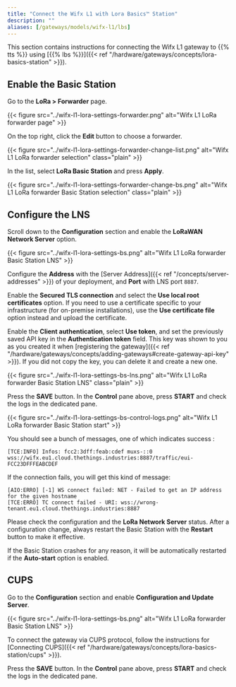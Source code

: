 ```yaml
---
title: "Connect the Wifx L1 with Lora Basics™ Station"
description: ""
aliases: [/gateways/models/wifx-l1/lbs]
---
```


This section contains instructions for connecting the Wifx L1 gateway to {{% tts %}} using [{{% lbs %}}]({{< ref "/hardware/gateways/concepts/lora-basics-station" >}}).

<!--more-->

## Enable the Basic Station

Go to the **LoRa > Forwarder** page.

{{< figure src="../wifx-l1-lora-settings-forwarder.png" alt="Wifx L1 LoRa forwarder page" >}}

On the top right, click the **Edit** button to choose a forwarder.

{{< figure src="../wifx-l1-lora-settings-forwarder-change-list.png" alt="Wifx L1 LoRa forwarder selection" class="plain" >}}

In the list, select **LoRa Basic Station** and press **Apply**.

{{< figure src="../wifx-l1-lora-settings-forwarder-change-bs.png" alt="Wifx L1 LoRa forwarder Basic Station selection" class="plain" >}}

## Configure the LNS

Scroll down to the **Configuration** section and enable the **LoRaWAN Network Server** option.

{{< figure src="../wifx-l1-lora-settings-bs.png" alt="Wifx L1 LoRa forwarder Basic Station LNS" >}}

Configure the **Address** with the [Server Address]({{< ref "/concepts/server-addresses" >}}) of your deployment, and **Port** with LNS port `8887`.

Enable the **Secured TLS connection** and select the **Use local root certificates** option. If you need to use a certificate specific to your infrastructure (for on-premise installations), use the **Use certificate file** option instead and upload the certificate.

Enable the **Client authentication**, select **Use token**, and set the previously saved API key in the **Authentication token** field. This key was shown to you as you created it when [registering the gateway]({{< ref "/hardware/gateways/concepts/adding-gateways#create-gateway-api-key" >}}). If you did not copy the key, you can delete it and create a new one.

{{< figure src="../wifx-l1-lora-settings-bs-lns.png" alt="Wifx L1 LoRa forwarder Basic Station LNS" class="plain" >}}

Press the **SAVE** button. In the **Control** pane above, press **START** and check the logs in the dedicated pane.

{{< figure src="../wifx-l1-lora-settings-bs-control-logs.png" alt="Wifx L1 LoRa forwarder Basic Station start" >}}

You should see a bunch of messages, one of which indicates success :

```log
[TCE:INFO] Infos: fcc2:3dff:feab:cdef muxs-::0 wss://wifx.eu1.cloud.thethings.industries:8887/traffic/eui-FCC23DFFFEABCDEF
```

If the connection fails, you will get this kind of message:

```log
[AIO:ERRO] [-1] WS connect failed: NET - Failed to get an IP address for the given hostname
[TCE:ERRO] TC connect failed - URI: wss://wrong-tenant.eu1.cloud.thethings.industries:8887
```

Please check the configuration and the **LoRa Network Server** status. After a configuration change, always restart the Basic Station with the **Restart** button to make it effective.

If the Basic Station crashes for any reason, it will be automatically restarted if the **Auto-start** option is enabled.

## CUPS

Go to the **Configuration** section and enable **Configuration and Update Server**.

{{< figure src="../wifx-l1-lora-settings-bs.png" alt="Wifx L1 LoRa forwarder Basic Station LNS" >}}

To connect the gateway via CUPS protocol, follow the instructions for [Connecting CUPS]({{< ref "/hardware/gateways/concepts/lora-basics-station/cups" >}}).

Press the **SAVE** button. In the **Control** pane above, press **START** and check the logs in the dedicated pane.
